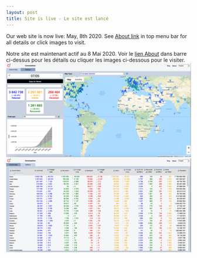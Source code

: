 ```yaml
---
layout: post
title: Site is live - Le site est lancé
---
```


Our web site is now live: May, 8th 2020. See [About link](/about/) in top menu bar for all details or click images to visit.

Notre site est maintenant actif au 8 Mai 2020. Voir le [lien About](/about/) dans barre ci-dessus pour les détails ou cliquer les images ci-dessous pour le visiter.
[<img src="/images/coronaction-map.jpg">](https://www.coronaction.net/)
[<img src="/images/coronaction-statistics.jpg">](https://www.coronaction.net/)
